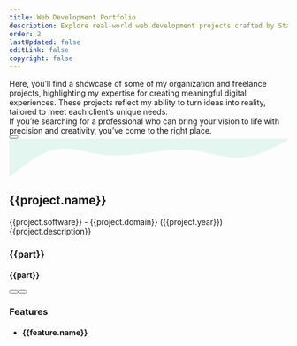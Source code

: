 ```yaml
---
title: Web Development Portfolio
description: Explore real-world web development projects crafted by Stack Seekers. From scalable SaaS apps to stunning websites, see how we build digital experiences that drive results. Freelance projects in custom web and app development, including booking platforms, dashboards, and analytics tools. Built with React, Node.js, and modern tech stacks.
order: 2
lastUpdated: false
editLink: false
copyright: false
---
```


<div class="flex flex-column gap-4 my-6 line-height-4">
  <div>
    Here, you’ll find a showcase of some of my organization and freelance
    projects, highlighting my expertise for creating meaningful digital
    experiences. These projects reflect my ability to turn ideas into reality,
    tailored to meet each client’s unique needs.
  </div>
  <div>
    If you’re searching for a professional who can bring your vision to life
    with precision and creativity, you’ve come to the right place.
  </div>
  <div>
    <a
      href="https://cal.com/stackseekers"
      size="large"
      color="deeppink"
      class="flex justify-content-center text-center no-underline mt-4"
    >
      <Button
        label="Build Your Vision with Us!"
        icon="pi pi-calendar-clock"
        severity="primary"
        raised
        rounded
      />
    </a>
  </div>
</div>

<!-- Vertical Tabs Navigation -->
<div class="p-d-flex p-flex-column p-mr-3">
      <div class="grid my-6 gap-8">
        <div
          class="vp-feature-item col-12 shadow-1 m-0 p-0"
          v-for="(project, index) in freelance"
          :id="project.name"
        >
          <svg xmlns="http://www.w3.org/2000/svg" viewBox="0 120 1440 200">
            <path
              fill="#10b981"
              fill-opacity="0.1"
              d="M0,320L40,288C80,256,160,192,240,176C320,160,400,192,480,202.7C560,213,640,203,720,192C800,181,880,171,960,181.3C1040,192,1120,224,1200,218.7C1280,213,1360,171,1400,149.3L1440,128L1440,0L1400,0C1360,0,1280,0,1200,0C1120,0,1040,0,960,0C880,0,800,0,720,0C640,0,560,0,480,0C400,0,320,0,240,0C160,0,80,0,40,0L0,0Z"
            ></path>
          </svg>
          <div>
            <div class="px-4">
              <h2 itemprop="name" class="text-4xl font-bold p-0 m-0" :id="project.name">
                {{project.name}}
              </h2>
            </div>
            <div
              class="flex md:flex-row flex-column"
              itemscope
              itemtype="https://schema.org/SoftwareApplication"
            >
              <div class="md:col-6 col-12 line-height-3 px-4">
                <div class="text-xl mt-2" itemprop="operatingSystem">
                  {{project.software}}
                  <span class="text-sm mt-2"> - {{project.domain}}</span>
                  <a class="text-sm mt-2 font-italic no-underline">({{project.year}})</a>
                </div>
                <div class="my-2 text-xl">{{project.description}}</div>
                <div class="flex grid mt-4 px-2">
                  <Tag
                    style="
                      border: 2px solid var(--border-color);
                      background: transparent;
                      color: var(--text-color);
                    "
                    v-for="part in project.stack"
                    :key="part"
                    :value="part"
                    class="m-1"
                  >
                    <div class="flex items-center gap-2 px-1">
                        <img v-if="part" :src="`https://cdn.simpleicons.org/${part}`" :alt="part" style="width: 28px;" loading="lazy" fetchpriority="high"/>
                        <h3 class="text-base p-0 m-0 hidden">{{part}}</h3>
                    </div>
                  </Tag>
                  <Tag
                    style="
                      border: 2px solid var(--border-color);
                      background: transparent;
                      color: var(--text-color);
                    "
                    v-for="part in project.otherSkills"
                    :key="part"
                    :value="part"
                    class="m-1"
                  >
                    <div class="flex items-center gap-2 px-1">
                        <h4 class="text-base p-0 m-0">{{part}}</h4>
                    </div>
                  </Tag>
                </div>
                <div
                  class="flex flex-row justify-content-between align-items-center gap-2"
                >
                  <a
                    v-if="project.link"
                    :href="project.link"
                    target="_blank"
                    class="w-full flex flex-row no-underline my-4"
                  >
                    <Button
                      label="Demo"
                      icon="pi pi-angle-double-right"
                      severity="primary"
                      raised
                      rounded
                    />
                  </a>
                  <a
                    v-if="project.codeLink"
                    :href="project.codeLink"
                    target="_blank"
                    class="w-full flex flex-row no-underline my-4"
                  >
                    <Button
                      label="Repo"
                      icon="pi pi-github"
                      severity="secondary"
                      raised
                      rounded
                    />
                  </a>
                </div>
              </div>
              <div class="md:col-6 col-12">
                <link itemprop="applicationCategory" :href="project.schema" />
                <div v-if="project.images">
                  <div class="card" v-if="project.images.length != 1">
                    <Galleria
                      :value="project.images"
                      :responsiveOptions="responsiveOptions"
                      :numVisible="5"
                      :circular="true"
                      :showItemNavigators="true"
                      :showThumbnails="false"
                      :pt="{
                        prevButton: { 'aria-label': 'Previous screen of project' },
                        nextButton: { 'aria-label': 'Next screen of project' }
                      }"
                    >
                      <template #item="slotProps">
                        <img
                          :src="slotProps.item.itemImageSrc"
                          :alt="slotProps.item.alt"
                          style="width: 100%; display: block"
                          loading="eager" fetchpriority="high"
                        />
                      </template>
                    </Galleria>
                  </div>
                  <div class="card" v-else>
                    <img
                      :src="project.images[0].itemImageSrc"
                      :alt="project.images[0].alt"
                      style="width: 100%; display: block"
                      loading="eager" fetchpriority="high"
                    />
                  </div>
                </div>
              </div>
            </div>
          </div>
          <div class="flex flex-column px-4">
            <div class="flex flex-column mt-4 p-2" v-if="project.features">
              <h3 class="my-2 text-l">Features</h3>
              <ul class="my-2 ml-3 text-sm">
                <li v-for="feature in project.features" class="flex flex-row align-content-center">
                  <i class="pi pi-verified m-2 bg-primary" alt="arrow" style="font-size: 1rem;"></i>
                  <h4 class="m-2 text-sm">{{feature.name}}</h4>
                </li>
              </ul>
            </div>
          </div>
        </div>
      </div>
</div>

<script setup lang="ts">
  import { ref } from "vue";

  const images = ref();
  const responsiveOptions = ref([
    {
      breakpoint: "1300px",
      numVisible: 4,
    },
    {
      breakpoint: "575px",
      numVisible: 1,
    },
  ]);
  const freelance = [
    {
      name: "SR-22 Insurance Now",
      description:
        "Need a Cheap SR-22 Insurance? Compare & save on SR22 Insurance from top providers.",
      software: "Web",
      org: "Sr22InsuranceNow",
      year: "2025",
      domain: "Digital Marketing",
      schema: "https://schema.org/BusinessApplication",
      link: "https://sr22insurancenow.com/",
      features: [
        {name:"Campaign owners need fast, dynamic, and conversion-focused websites to maximize ROI from ad campaigns.",},
        {
          name: "Dynamic Landing Pages: Generated from a flexible JSON structure for quick deployment.",
        },
        {
          name: "Click-to-Call Ads: Location-based phone numbers to boost conversions.",
        },
        {
          name: "Auto-Complete Google Place API: Enhances user experience and reduces friction.",
        },
        {
          name: "Image Optimization: Ensures lightning-fast load speeds.",
        },
        {
          name: "Google Analytics Integration: Tracks performance for data-driven decisions.",
        },
        {
          name: "Custom Components: Built from scratch for full flexibility and scalability.",
        },
        {
          name: "Mobile Optimization & Accessibility: Ensures seamless experiences for all users.",
        },
        {name:"Dynamic Content: JSON-driven landing pages tailored for campaigns.",},
        {name:"Performance Optimization: WebP images and lazy loading for faster pages.",},
        {name:"SEO & Analytics: Designed to convert traffic into leads while tracking every interaction.",},
      ],
      stack: ["nextdotjs/black/white", "React","Nodedotjs", "JSON/black/white", "Axios/black/white", "npm", "pm2/black/white", "digitalocean", "lighthouse", "bitbucket"],
      otherSkills: ["SEO"],
      images: [
        {
          itemImageSrc: "/img/home/projects/sr22.webp",
          alt: "SR-22 insurance Now",
        },
        {
          itemImageSrc: "/img/projects/sr22/why_need_sr22.webp",
          alt: "why need sr22 insurance Now",
        },
        {
          itemImageSrc: "/img/projects/sr22/how_to_get_sr22.webp",
          alt: "how to get sr22 insurance Now",
        },
        {
          itemImageSrc: "/img/projects/sr22/landing_page.webp",
          alt: "Landing page sr22 insurance Now",
        },
        {
          itemImageSrc: "/img/projects/sr22/states_map.webp",
          alt: "states map sr22 insurance Now",
        },
        {
          itemImageSrc: "/img/projects/sr22/sr22_city.webp",
          alt: "sr22 city list",
        },
        {
          itemImageSrc: "/img/projects/sr22/auto_complete_zip_code.webp",
          alt: "auto complete zip code sr22 insurance Now",
        },
        {
          itemImageSrc: "/img/projects/sr22/render_json.webp",
          alt: "JSON reader for sr22 insurance Now",
        },
      ],
    },
    {
      name: "Momentum Incident Management",
      description:
        "A structured process for identifying, analyzing, and resolving incidents that disrupt an organization's operations",
      stack: ["vuedotjs", "PrimeVue", "vite/black/white", "tailwindcss", "nodedotjs", "express/black/white","pnpm", "swagger","mongodb","vercel/black/white", "Eslint","Prettier","github/black/white"],
      otherSkills:["Pinia", "vee-validate"],
      software: "Web",
      org: "Momentum",
      year: "2025",
      domain: "IT Service",
      schema: "https://schema.org/BusinessApplication",
      link: "https://momentum-chi-brown.vercel.app/",
      features:[
        {name :"No More Clunky UI – Nested tables & column-based filtering (text, date, select) make incident tracking effortless.",},
        {name :"Nested CRUD for Incidents & Tasks – Create, update, and manage tasks seamlessly, with an option to add notes.",},
        {name :"Choose & Create CIs – Define and manage configuration items with ease.",},
        {name :"Automate with Swagger APIs – Ready for CI/CD pipelines, making integrations a breeze.",},
        {name :"Seamless Deployment – Frontend & backend deployed on Vercel for high performance.",},
        {name :"MongoDB Seeding – Easily set up initial data for a smooth start.",},
        {name :"Swagger Documentation – Well-documented APIs for easy collaboration and scaling.",},
        {name :"No Costly Subscriptions – A powerful alternative to expensive service management platforms",},
      ],
      images: [
        {
          itemImageSrc: "/img/home/projects/momentum_incident_management.webp",
          alt: "Incident Management",
        },
        {
          itemImageSrc: "/img/projects/momentum/swagger.webp",
          alt: "Incident Management swagger api docs",
        },
        {
          itemImageSrc: "/img/projects/momentum/expanded_incident.webp",
          alt: "Incident Management expanded incident",
        },
        {
          itemImageSrc: "/img/projects/momentum/sorting_searching.webp",
          alt: "Incident Management sorting searching",
        },{
          itemImageSrc: "/img/projects/momentum/download_incidents.webp",
          alt: "Incident Management download incidents",
        },{
          itemImageSrc: "/img/projects/momentum/incident_notes_task.webp",
          alt: "Incident Management incident notes,task",
        },
        {
          itemImageSrc: "/img/projects/momentum/edit_notes.webp",
          alt: "Incident Management edit notes",
        },
        {
          itemImageSrc: "/img/projects/momentum/view_notes.webp",
          alt: "Incident Management view notes",
        },
        {
          itemImageSrc: "/img/projects/momentum/edit_task.webp",
          alt: "Incident Management edit task",
        },
        {
          itemImageSrc: "/img/projects/momentum/edit_incident.webp",
          alt: "Incident Management edit incident",
        },
        {
          itemImageSrc: "/img/projects/momentum/login.webp",
          alt: "Incident Management Login",
        },
        {
          itemImageSrc: "/img/projects/momentum/register.webp",
          alt: "Incident Management register",
        },
      ],
    },
    {
      name: "Tech Create",
      description: "A landing page for tech ",
      stack: ["Vuedotjs", "PrimeVue","CSS3", "vercel/black/white", "Eslint",
        "Prettier","github/black/white"],
      software: "Web",
      org: "LV",
      year: "2025",
      domain: "IT Service",
      schema: "https://schema.org/BusinessApplication",
      link: "https://techcreate.vercel.app/",
      features:[
        {name:"Responsive Design: Seamless experience across devices.",},
        {name:"Component-Based Architecture: Efficient and scalable codebase.",},
        {name:"Modern UI/UX: Clean aesthetics with intuitive navigation",},
      ],
      images: [
        {
          itemImageSrc: "/img/home/projects/tech_create.webp",
          alt: "landing page for tech",
        },
      ],
    },
    {
      name: "Qatar Airways widget",
      description:
        "Book flights to destinations around the world with Qatar Airways and fly on board an award-winning airline. Enjoy special fares, collect Avios, and more.",
      stack: [
        "Javascript",
        "Vuedotjs",
        "Vite/black/white",
        "Axios/black/white",
        "Express/black/white",
        "MongoDB",
        "Git",
        "amazonec2",
        "Eslint",
        "Prettier",
        "github/black/white"
      ],
      otherSkills:["Landingi","Pinia","API integration",],
      software: "Web",
      features: [
        {
          name: "Widget for Flight Booking",
        },
        {
          name: "Widget for Flight + Hotel Booking",
        },
        {
          name: "Widget for Transfer Booking",
        },
        {
          name: "Use widget with any CMS Platform like Landingi",
        },
      ],
      org: "TUI",
      year: "2021",
      domain: "Leisure, travel, and tourism",
      schema: "https://schema.org/DeveloperApplication",
      link: "https://holidays.qatarairways.com/en-in/avios",
      images: [
        {
          itemImageSrc: "/img/projects/quatar/placeholder.webp",
          alt: "Quatar Airways",
        },
        {
          itemImageSrc: "/img/projects/quatar/qutar_airways.webp",
          alt: "Quatar Airways",
        },
        {
          itemImageSrc: "/img/projects/quatar/thumbnail.webp",
          alt: "Quatar Airways",
        },
        {
          itemImageSrc: "/img/projects/quatar/quatar.webp",
          alt: "Quatar Airways",
        },
      ],
    },
    {
      name: "Recipes",
      description: "Recipes: Social Network",
      stack: [
        "Javascript",
        "Vuedotjs",
        "quasar/black/white",
        "Vite",
        "Axios",
        "Express/black/white",
        "MongoDB",
        "Git",
        "amazonec2",
        "Eslint",
        "Prettier",
      ],
      otherSkills:["Pinia","API integration",],
      software: "Web",
      features: [
        {
          name: "Authentication with Incognigo pool",
        },
        {
          name: "Create and Share recipes with friends",
        },
        {
          name: "Search recipes",
        },
        {
          name: "List and share your recipes direction or ingradients",
        },
        {
          name: "Rate and review for recipe",
        },
      ],
      org: "Momentum",
      year: "2020",
      domain: "Food Blogging",
      schema: "https://schema.org/DeveloperApplication",
      link: "http://recipes-client.s3-website.ap-south-1.amazonaws.com/",
      codeLink: "https://github.com/heartstchr/recipe",
      images: [
        {
          itemImageSrc: "/img/home/projects/Recipe.webp",
          alt: "Recipes - Login page | Recipes",
        },
        {
          itemImageSrc: "/img/projects/recipe/login.webp",
          alt: "Recipes - Login page | Recipes",
        },
        {
          itemImageSrc: "/img/projects/recipe/register.webp",
          alt: "Recipes - Register page | Recipes",
        },
        {
          itemImageSrc: "/img/projects/recipe/home.webp",
          alt: "Recipes - Home page | Recipes",
        },
        {
          itemImageSrc: "/img/projects/recipe/direction.webp",
          alt: "Recipes - Directions page | Recipes",
        },
        {
          itemImageSrc: "/img/projects/recipe/ingredients.webp",
          alt: "Recipes - Ingredients page | Recipes",
        },
        {
          itemImageSrc: "/img/projects/recipe/addrecipe.webp",
          alt: "Recipes - Add Recipe page | Recipes",
        },
        {
          itemImageSrc: "/img/projects/recipe/search.webp",
          alt: "Recipes - Search page | Recipes",
        },
        {
          itemImageSrc: "/img/projects/recipe/share.webp",
          alt: "Recipes - Share screen | Recipes",
        },
      ],
    },
    {
      name: "Tv Maze",
      description: "TVmaze: Add TV information to your website or app.",
      stack: [
        "Javascript",
        "Vuedotjs",
        "Quasar/black/white",
        "Axios",
        "Git",
        "amazonec2",
        "Eslint",
        "Prettier",
      ],
      otherSkills:[ "Vuex","API integration",],
      software: "Web",
      features: [
        {
          name: "Popular Tv shows sorted based on rating",
        },
        {
          name: "Tv shows based on genre",
        },
        {
          name: "Search Tv shows",
        },
        {
          name: "Details Tv shows",
        },
        {
          name: "Episodes, cast and crew of a Tv shows",
        },
      ],
      org: "Freelance",
      year: "2020",
      domain: "Entertainment",
      schema: "https://schema.org/DeveloperApplication",
      link: "https://heartstchr.github.io/tvmaze/",
      codeLink: "https://github.com/heartstchr/tvshows",
      images: [
        {
          itemImageSrc: "/img/home/projects/tvmaze.webp",
          alt: "TVmaze - Home page. | Tv maze",
        },
        {
          itemImageSrc: "/img/projects/tvmaze/home.webp",
          alt: "TVmaze - Home page. | Tv maze",
        },
        {
          itemImageSrc: "/img/projects/tvmaze/search.webp",
          alt: "TVmaze - . Search page| Tv maze",
        },
        {
          itemImageSrc: "/img/projects/tvmaze/episodes.webp",
          alt: "TVmaze - Episodes tab. | Tv maze",
        },
        {
          itemImageSrc: "/img/projects/tvmaze/cast.webp",
          alt: "TVmaze - Cast tab. | Tv maze",
        },
        {
          itemImageSrc: "/img/projects/tvmaze/genres.webp",
          alt: "TVmaze - Genres. | Tv maze",
        },
      ],
    },
    {
      name: "Trokka Attraction",
      description: "Book Attractions and Tours for Your Next Holiday",
      stack: [
        "Javascript",
        "VuedotJs",
        "Axios/black/white",
        "Express/black/white",
        "MongoDB",
        "Git",
        "amazonEC2",
        "Eslint","Prettier","github/black/white"
      ],
      otherSkills:["Vuex","API integration",],
      software: "Web",
      features: [
        {
          name: "Show Tours and Attraction of Malaysia",
        },
        {
          name: "Popular activities based on rating and demand",
        },
        {
          name: "Activities and details based on location",
        },
        {
          name: "Book and share attractions with other people",
        },
        {
          name: "Discount system based on promo code",
        },
        {
          name: "Payment system using Boost wallet and other payment methods",
        },
        {
          name: "Custom CMS backend system to add, update, and delete tours and attractions",
        },
      ],
      org: "Catch That Bus",
      year: "2019",
      domain: "Leisure, travel, and tourism",
      schema: "https://schema.org/DeveloperApplication",
      link: "https://m.trokka.com/attraction",
      images: [
        {
          itemImageSrc: "/img/projects/trokka.webp",
          alt: "Trokka.com | Book Attractions and Tours for Your Next Holiday",
        },
      ],
    },
    {
      name: "Catch That Bus",
      description: "Book Malaysia and Singapore bus tickets online.",
      stack: [
        "Javascript",
        "VuedotJs",
        "Axios/black/white",
        "Express/black/white",
        "MongoDB",
        "Git",
        "amazonec2",
        "Eslint","Prettier","github/black/white"
      ],
      otherSkills:["Vuex","API integration","Cordova",],
      software: "Web / IOS APP",
      features: [
        {
          name: "Search for a bus by choosing from the destination and to the destination in Malaysia for dates.",
        },
        {
          name: "Sort and filter on available buses",
        },
        {
          name: "Seat visualization of a bus",
        },
        {
          name: "Booking system to handle concurrent requests",
        },
        {
          name: "Discount system based on coupon code",
        },
        {
          name: "Insurance integration for travellers",
        },
        {
          name: "Payment system using wallets and cards",
        },
        {
          name: "Webview for Boost wallet",
        },
        {
          name: "Multiple language support",
        },
        {
          name: "Multiple Currency support",
        },
        {
          name: "Bus Booked history",
        },
        {
          name: "Bus onboarding system for admin and bus operator",
        },
      ],
      org: "Catch That Bus",
      year: "2019",
      domain: "Leisure, travel, and tourism",
      schema: "https://schema.org/DeveloperApplication",
      // link: "https://m.catchthatbus.com",
      iosLink: "https://apps.apple.com/my/app/catchthatbus/id1025824078",
      images: [
        {
          itemImageSrc: "/img/projects/catchthatbus.webp",
          alt: "Book Malaysia and Singapore bus tickets online. | CatchThatBus",
        },
        {
          itemImageSrc:
            "https://is1-ssl.mzstatic.com/image/thumb/Purple113/v4/ad/b9/3b/adb93b8f-08b6-ac23-8f9e-906f7b2529c2/pr_source.png/230x0w.png",
          alt: "IOS app for booking Malaysia and Singapore bus tickets online | CatchThatBus",
        },
      ],
    },
    {
      name: "Partner Dashboard Upstox",
      description: "Open a sub-broker account with Upstox.",
      stack: ["Angular/black/white", "MongoDB", "mysql", "loopback", "npm", "Eslint","Prettier","github/black/white"],
      otherSkills:[],
      software: "Web",
      features: [
        {
          name: "Refer and earn program",
        },
        {
          name: "Track lead referred",
        },
        {
          name: "Ambassador program",
        },
        {
          name: "Royalty program",
        },
        {
          name: "Track customer referred",
        },
        {
          name: "Dashboard to show earnings based on the program",
        },
        {
          name: "Search by name and UCC",
        },
        {
          name: "Earning report based on the customer trade",
        },
      ],
      org: "Upstox",
      year: "2018",
      domain: "Fintech",
      schema: "https://schema.org/BusinessApplication",
      link: "https://upstox.com/sub-broker/",
      images: [
        {
          itemImageSrc: "/img/projects/partnerUpstox/partnerUpstox.webp",
          alt: "Open a sub-broker account with Upstox.",
        },
        {
          itemImageSrc: "/img/projects/partnerUpstox/dashboard.webp",
          alt: "Open a sub-broker account with Upstox.",
        },
        {
          itemImageSrc: "/img/projects/partnerUpstox/leads.webp",
          alt: "Open a sub-broker account with Upstox.",
        },
        {
          itemImageSrc: "/img/projects/partnerUpstox/customer.webp",
          alt: "Open a sub-broker account with Upstox.",
        },
        {
          itemImageSrc: "/img/projects/partnerUpstox/earning.webp",
          alt: "Open a sub-broker account with Upstox.",
        },
      ],
    },
    {
      name: "Open Demat Account for Upstox",
      description:
        "Open a Demat Account Online: Demat Account Opening at Upstox",
      stack: ["Angular/black/white", "MongoDB", "mysql", "loopback", "npm", "Eslint","Prettier","github/black/white"],
      otherSkills:[],
      software: "Web",
      features: [
        {
          name: "Open a Demat account with document upload.",
        },
        {
          name: "PAN, Aadhar, IPV, and cancelled check verification",
        },
        {
          name: "Lead to CRM system",
        },
        {
          name: "Scrutiny of lead",
        },
        {
          name: "Upload details to NSE, BSE, and MCX",
        },
        {
          name: "Report based on the flow of lead",
        },
      ],
      org: "Upstox",
      year: "2017",
      domain: "Fintech",
      schema: "https://schema.org/BusinessApplication",
      link: "https://upstox.com/open-demat-account/",
      images: [
        {
          itemImageSrc: "/img/projects/openDemat.webp",
          alt: "Open a Demat Account Online: Demat Account Opening at Upstox",
        },
      ],
    },
    {
      name: "Call Matrix",
      description: "Call Intelligence, Marketing, and Analytics Platform",
      stack: ["Angular/black/white","Nodedotjs","d3", "MongoDB", "MySQL", "Express/black/white","googleads","googlesheets", "twilio","DigitalOcean"],
      otherSkills:[""],
      software: "Web",
      features: [
        {
          name: "Create a campaign for the call",
        },
        {
          name: "Create a bundle of campaigns for the call",
        },
        {
          name: "Buy local & toll-free numbers",
        },
        {
          name: "Call Recording and Off-Hour Call Handling",
        },
        {
          name: "Funnel to redirect the call based on the multi-level IVR",
        },
        {
          name: "Report of bundle, CDR, and offer based on hour, week, and geolocation",
        },
        {
          name: "Dashboard to get a birds-eye view",
        },
        {
          name: "Google AdWords API integration",
        },
        {
          name: "User authorization based on role",
        },
      ],
      org: "Mobistreak",
      year: "2015",
      domain: "Digital Marketing",
      schema: "https://schema.org/BusinessApplication",
      link: "https://callmatrix.io/",
      images: [
        {
          itemImageSrc: "/img/projects/callmatrix/callmatrix.webp",
          alt: "CallMatrix - Call Intelligence, Marketing, and Analytics Platform",
        },
        {
          itemImageSrc: "/img/projects/callmatrix/mobistreak.webp",
          alt: "CallMatrix - Call Intelligence, Marketing, and Analytics Platform",
        },
      ],
    },
    {
      name: "Command Line Dictionary",
      description: "CLI for Dictionary",
      software: "Terminal",
      features: [
        {
          name: "Create help command for available commands",
        },
        {
          name: "Definition of a word",
        },
        {
          name: "Synonyms and antonyms of a word",
        },
        {
          name: "Get example sentence from a word",
        },
        {
          name: "Get word of the day",
        },
        {
          name: "Play word game",
        },
      ],
      org: "Freelance",
      year: "2020",
      domain: "Ed Tech",
      stack: ["npm", "Eslint", "Prettier"],
      otherSkills:["Inquirer", "Commander", "Plop",],
      schema: "https://schema.org/DeveloperApplication",
      codeLink: "https://github.com/heartstchr/dic",
      images: [
        {
          itemImageSrc: "/img/projects/dictionary.webp",
          alt: "CLI for Dictionary",
        },
      ],
    },
    {
      name: "Stock Market",
      description: "Consuming socket data and plotting a real-time D3 graph",
      stack: ["Socket.io/black/white","d3", "angular/black/white", "NodedotJS", "gulp", "Eslint","Prettier","github/black/white"],
      software: "Web",
      features: [
        {
          name: "Show realtime charts of a unit",
        },
        {
          name: "Show history of a unit in charts",
        },
      ],
      org: "Freelance",
      year: "2016",
      domain: "FinTech",
      schema: "https://schema.org/BusinessApplication",
      codeLink: "https://github.com/heartstchr/StockMarket",
      images: [
        {
          itemImageSrc: "/img/projects/stocks.webp",
          alt: "Consuming socket data and plotting a real-time D3 graph",
        },
      ],
    },
  ];
</script>
